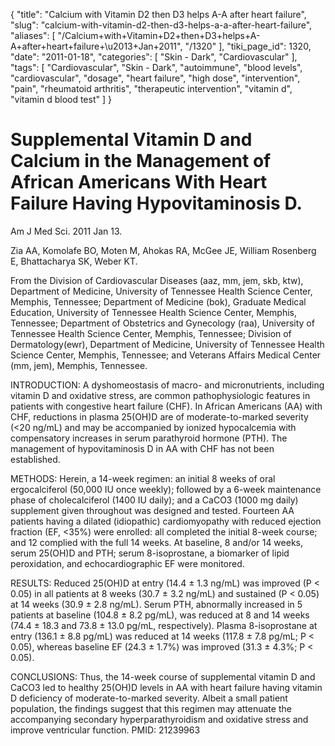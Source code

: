 {
    "title": "Calcium with Vitamin D2 then D3 helps A-A after heart failure",
    "slug": "calcium-with-vitamin-d2-then-d3-helps-a-a-after-heart-failure",
    "aliases": [
        "/Calcium+with+Vitamin+D2+then+D3+helps+A-A+after+heart+failure+\u2013+Jan+2011",
        "/1320"
    ],
    "tiki_page_id": 1320,
    "date": "2011-01-18",
    "categories": [
        "Skin - Dark",
        "Cardiovascular"
    ],
    "tags": [
        "Cardiovascular",
        "Skin - Dark",
        "autoimmune",
        "blood levels",
        "cardiovascular",
        "dosage",
        "heart failure",
        "high dose",
        "intervention",
        "pain",
        "rheumatoid arthritis",
        "therapeutic intervention",
        "vitamin d",
        "vitamin d blood test"
    ]
}


# Supplemental Vitamin D and Calcium in the Management of African Americans With Heart Failure Having Hypovitaminosis D.

Am J Med Sci. 2011 Jan 13. 

Zia AA, Komolafe BO, Moten M, Ahokas RA, McGee JE, William Rosenberg E, Bhattacharya SK, Weber KT.

From the Division of Cardiovascular Diseases (aaz, mm, jem, skb, ktw), Department of Medicine, University of Tennessee Health Science Center, Memphis, Tennessee; Department of Medicine (bok), Graduate Medical Education, University of Tennessee Health Science Center, Memphis, Tennessee; Department of Obstetrics and Gynecology (raa), University of Tennessee Health Science Center, Memphis, Tennessee; Division of Dermatology(ewr), Department of Medicine, University of Tennessee Health Science Center, Memphis, Tennessee; and Veterans Affairs Medical Center (mm, jem), Memphis, Tennessee.

INTRODUCTION: A dyshomeostasis of macro- and micronutrients, including vitamin D and oxidative stress, are common pathophysiologic features in patients with congestive heart failure (CHF). In African Americans (AA) with CHF, reductions in plasma 25(OH)D are of moderate-to-marked severity (<20 ng/mL) and may be accompanied by ionized hypocalcemia with compensatory increases in serum parathyroid hormone (PTH). The management of hypovitaminosis D in AA with CHF has not been established.

METHODS: Herein, a 14-week regimen: an initial 8 weeks of oral ergocalciferol (50,000 IU once weekly); followed by a 6-week maintenance phase of cholecalciferol (1400 IU daily); and a CaCO3 (1000 mg daily) supplement given throughout was designed and tested. Fourteen AA patients having a dilated (idiopathic) cardiomyopathy with reduced ejection fraction (EF, <35%) were enrolled: all completed the initial 8-week course; and 12 complied with the full 14 weeks. At baseline, 8 and/or 14 weeks, serum 25(OH)D and PTH; serum 8-isoprostane, a biomarker of lipid peroxidation, and echocardiographic EF were monitored.

RESULTS: Reduced 25(OH)D at entry (14.4 ± 1.3 ng/mL) was improved (P < 0.05) in all patients at 8 weeks (30.7 ± 3.2 ng/mL) and sustained (P < 0.05) at 14 weeks (30.9 ± 2.8 ng/mL). Serum PTH, abnormally increased in 5 patients at baseline (104.8 ± 8.2 pg/mL), was reduced at 8 and 14 weeks (74.4 ± 18.3 and 73.8 ± 13.0 pg/mL, respectively). Plasma 8-isoprostane at entry (136.1 ± 8.8 pg/mL) was reduced at 14 weeks (117.8 ± 7.8 pg/mL; P < 0.05), whereas baseline EF (24.3 ± 1.7%) was improved (31.3 ± 4.3%; P < 0.05).

CONCLUSIONS: Thus, the 14-week course of supplemental vitamin D and CaCO3 led to healthy 25(OH)D levels in AA with heart failure having vitamin D deficiency of moderate-to-marked severity. Albeit a small patient population, the findings suggest that this regimen may attenuate the accompanying secondary hyperparathyroidism and oxidative stress and improve ventricular function. PMID: 21239963